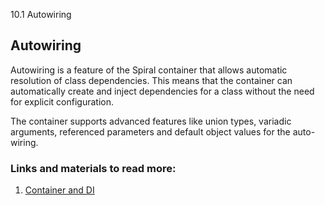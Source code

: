 10.1 Autowiring

## Autowiring

Autowiring is a feature of the Spiral container that allows automatic resolution of class dependencies. This means that the container can automatically create and inject dependencies for a class without the need for explicit configuration.

The container supports advanced features like union types, variadic arguments, referenced parameters and default object values for the auto-wiring.

### Links and materials to read more:
1. [Container and DI](https://spiral.dev/docs/framework-container/current)
